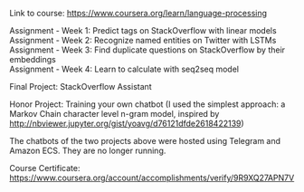 Link to course: https://www.coursera.org/learn/language-processing

Assignment - Week 1: Predict tags on StackOverflow with linear models    
Assignment - Week 2: Recognize named entities on Twitter with LSTMs    
Assignment - Week 3: Find duplicate questions on StackOverflow by their embeddings  
Assignment - Week 4: Learn to calculate with seq2seq model  

Final Project: StackOverflow Assistant

Honor Project: Training your own chatbot (I used the simplest approach: a Markov Chain character level n-gram model, inspired by http://nbviewer.jupyter.org/gist/yoavg/d76121dfde2618422139)  

The chatbots of the two projects above were hosted using Telegram and Amazon ECS. They are no longer running.

Course Certificate: https://www.coursera.org/account/accomplishments/verify/9R9XQ27APN7V  
